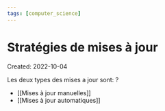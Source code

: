 ```yaml
---
tags: [computer_science] 
---
```

# Stratégies de mises à jour
Created: 2022-10-04

Les deux types des mises a jour sont:
?
- [[Mises à jour manuelles]]
- [[Mises à jour automatiques]]
<!--SR:!2023-07-13,198,310-->